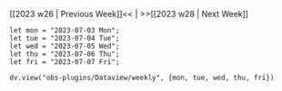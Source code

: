 [[2023 w26 | Previous Week]]<< | >>[[2023 w28 | Next Week]]

```dataviewjs
let mon = "2023-07-03 Mon";
let tue = "2023-07-04 Tue";
let wed = "2023-07-05 Wed";
let thu = "2023-07-06 Thu";
let fri = "2023-07-07 Fri";

dv.view("obs-plugins/Dataview/weekly", {mon, tue, wed, thu, fri})
```